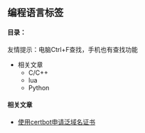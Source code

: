 ## 编程语言标签 ##

#### 目录： ####
友情提示：电脑Ctrl+F查找，手机也有查找功能

* 相关文章
    * C/C++
    * lua
    * Python

#### 相关文章 ####

* [使用certbot申请泛域名证书](/blog/网站建设/使用certbot申请泛域名证书.html)